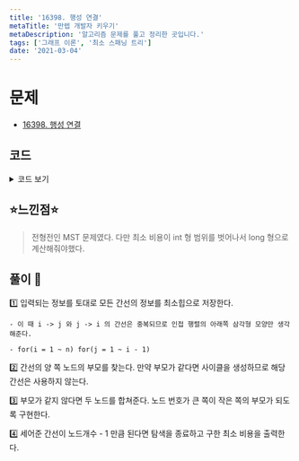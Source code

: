 ```yaml
---
title: '16398. 행성 연결'
metaTitle: '만렙 개발자 키우기'
metaDescription: '알고리즘 문제를 풀고 정리한 곳입니다.'
tags: ['그래프 이론', '최소 스패닝 트리']
date: '2021-03-04'
---
```


# 문제

- [16398. 행성 연결](https://www.acmicpc.net/problem/16398)

## 코드

<details><summary> 코드 보기 </summary>

```java
import java.awt.Point;
import java.io.BufferedReader;
import java.io.IOException;
import java.io.InputStreamReader;
import java.util.ArrayList;
import java.util.List;
import java.util.PriorityQueue;
import java.util.StringTokenizer;

class Edge{
    int u, v, cost;

    public Edge(int u, int v, int cost) {
        this.u = u;
        this.v = v;
        this.cost = cost;
    }
}

public class Q16398 {
    static int n, arr[][], parent[];
    static List<Point> adj[];
    static PriorityQueue<Edge> pq = new PriorityQueue<>((a, b) -> (a.cost - b.cost));
    public static void main(String[] args) throws IOException {
        init();
        solution();
    }

    private static void solution() {
        long ans = 0;
        boolean visited[] = new boolean[n + 1];
        int cnt = 0;
        while(!pq.isEmpty()){
            if(cnt == n) break;
            Edge now = pq.poll();
            int u = now.u, v = now.v;
            if(union(u, v)){
                ans += now.cost;
                if(!visited[u]) cnt += 1;
                if(!visited[v]) cnt += 1;
                visited[u] = visited[v] = true;
            }
        }
        System.out.println(ans);
    }

    private static boolean union(int u, int v) {
        u = find(u); v = find(v);
        if(u == v) return false;
        if(u > v) parent[v] = u;
        else parent[u] = v;
        return true;
    }

    private static int find(int u) {
        if(parent[u] == u) return u;
        return parent[u] = find(parent[u]);
    }

    private static void init() throws IOException {
        BufferedReader br = new BufferedReader(new InputStreamReader(System.in));
        StringTokenizer st = new StringTokenizer(br.readLine());
        n = stoi(st.nextToken());
        arr = new int[n + 1][n + 1];
        adj = new List[n + 1];
        parent = new int[n + 1];
        for (int i = 1; i <= n; i++) {
            adj[i] = new ArrayList<>();
            parent[i] = i;
        }
        for (int i = 1; i <= n; i++) {
            st = new StringTokenizer(br.readLine());
            for (int j = 1; j <= n; j++) {
                int value = stoi(st.nextToken());
                arr[i][j] = value;
            }
        }

        for (int i = 1; i <= n; i++) {
            for (int j = 1; j < i; j++) {
                if(arr[i][j] != 0)
                    pq.add(new Edge(i, j, arr[i][j]));
            }
        }
    }

    private static int stoi(String str) {
        return Integer.parseInt(str);
    }
}
```

</details>

## ⭐️느낀점⭐️

> 전형전인 MST 문제였다. 다만 최소 비용이 int 형 범위를 벗어나서 long 형으로 계산해줘야했다.

## 풀이 📣

1️⃣ 입력되는 정보를 토대로 모든 간선의 정보를 최소힙으로 저장한다.

    - 이 때 i -> j 와 j -> i 의 간선은 중복되므로 인접 행렬의 아래쪽 삼각형 모양만 생각해준다.

    - for(i = 1 ~ n) for(j = 1 ~ i - 1)

2️⃣ 간선의 양 쪽 노드의 부모를 찾는다. 만약 부모가 같다면 사이클을 생성하므로 해당 간선은 사용하지 않는다.

3️⃣ 부모가 같지 않다면 두 노드를 합쳐준다. 노드 번호가 큰 쪽이 작은 쪽의 부모가 되도록 구현한다.

4️⃣ 세어준 간선이 노드개수 - 1 만큼 된다면 탐색을 종료하고 구한 최소 비용을 출력한다.
